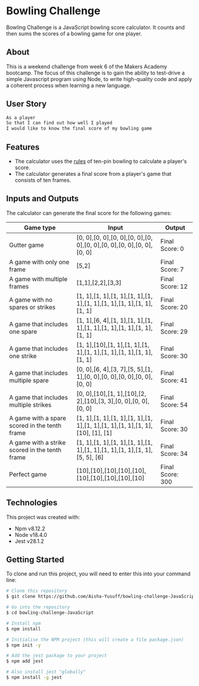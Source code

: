 # Bowling Challenge

Bowling Challenge is a JavaScript bowling score calculator. It counts and then sums the scores of a bowling game for one player.

## About

This is a weekend challenge from week 6 of the Makers Academy bootcamp. The focus of this challenge is to gain the ability to test-drive a simple Javascript program using Node, to write high-quality code and apply a coherent process when learning a new language.

## User Story

```bash
As a player
So that I can find out how well I played
I would like to know the final score of my bowling game
```

## Features

- The calculator uses the [rules](https://www.myactivesg.com/sports/bowling/how-to-play/bowling-rules/how-are-points-determined-in-bowling) of ten-pin bowling to calculate a player's score.
- The calculator generates a final score from a player's game that consists of ten frames.

## Inputs and Outputs

The calculator can generate the final score for the following games:

| Game type                                      | Input                                                                         | Output           |
| ---------------------------------------------- | ----------------------------------------------------------------------------- | ---------------- |
| Gutter game                                    | [0, 0],[0, 0],[0, 0],[0, 0],[0, 0],[0, 0],[0, 0],[0, 0],[0, 0],[0, 0]         | Final Score: 0   |
| A game with only one frame                     | [5,2]                                                                         | Final Score: 7   |
| A game with multiple frames                    | [1,1],[2,2],[3,3]                                                             | Final Score: 12  |
| A game with no spares or strikes               | [1, 1],[1, 1],[1, 1],[1, 1],[1, 1],[1, 1],[1, 1],[1, 1],[1, 1],[1, 1]         | Final Score: 20  |
| A game that includes one spare                 | [1, 1],[6, 4],[1, 1],[1, 1],[1, 1],[1, 1],[1, 1],[1, 1],[1, 1],[1, 1]         | Final Score: 29  |
| A game that includes one strike                | [1, 1],[10],[1, 1],[1, 1],[1, 1],[1, 1],[1, 1],[1, 1],[1, 1],[1, 1]           | Final Score: 30  |
| A game that includes multiple spare            | [0, 0],[6, 4],[3, 7],[5, 5],[1, 1],[0, 0],[0, 0],[0, 0],[0, 0],[0, 0]         | Final Score: 41  |
| A game that includes multiple strikes          | [0, 0],[10],[1, 1],[10],[2, 2],[10],[3, 3],[0, 0],[0, 0],[0, 0]               | Final Score: 54  |
| A game with a spare scored in the tenth frame  | [1, 1],[1, 1],[1, 1],[1, 1],[1, 1],[1, 1],[1, 1],[1, 1],[1, 1],[10], [1], [1] | Final Score: 30  |
| A game with a strike scored in the tenth frame | [1, 1],[1, 1],[1, 1],[1, 1],[1, 1],[1, 1],[1, 1],[1, 1],[1, 1],[5, 5], [6]    | Final Score: 34  |
| Perfect game                                   | [10],[10],[10],[10],[10],[10],[10],[10],[10],[10]                             | Final Score: 300 |

## Technologies

This project was created with:

- Npm v8.12.2
- Node v18.4.0
- Jest v28.1.2

## Getting Started

To clone and run this project, you will need to enter this into your command line:

```bash
# Clone this repository
$ git clone https://github.com/Aisha-Yusuff/bowling-challenge-JavaScript.git

# Go into the repository
$ cd bowling-challenge-JavaScript

# Install npm
$ npm install

# Initialise the NPM project (this will create a file package.json)
$ npm init -y

# Add the jest package to your project
$ npm add jest

# Also install jest "globally"
$ npm install -g jest
```
